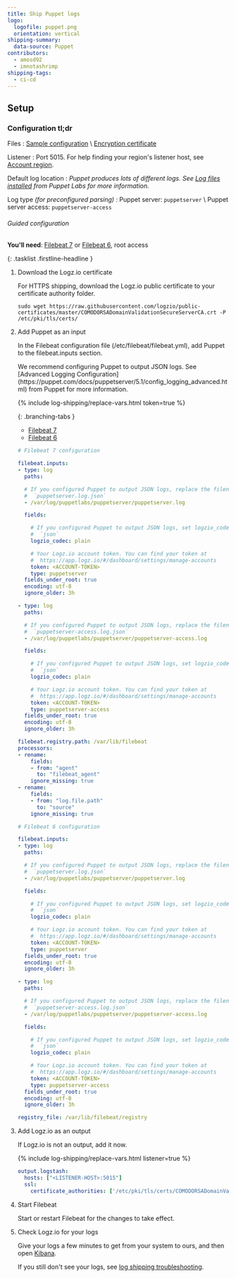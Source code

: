 ```yaml
---
title: Ship Puppet logs
logo:
  logofile: puppet.png
  orientation: vertical
shipping-summary:
  data-source: Puppet
contributors:
  - amosd92
  - imnotashrimp
shipping-tags:
  - ci-cd
---
```


## Setup

<div class="accordion">

### Configuration tl;dr

<div>

Files
: [Sample configuration](https://raw.githubusercontent.com/logzio/logz-docs/master/shipping-config-samples/logz-filebeat-config.yml) \\
  [Encryption certificate](https://raw.githubusercontent.com/logzio/public-certificates/master/COMODORSADomainValidationSecureServerCA.crt)

Listener
: Port 5015.
  For help finding your region's listener host, see [Account region]({{site.baseurl}}/user-guide/accounts/account-region.html).

Default log location
: _Puppet produces lots of different logs._
  _See [Log files installed](https://puppet.com/docs/pe/2018.1/what_gets_installed_and_where.html#log-files-installed) from Puppet Labs for more information._

Log type _\(for preconfigured parsing\)_
: Puppet server: `puppetserver` \\
  Puppet server access: `puppetserver-access`

</div>

</div>

###### Guided configuration

**You'll need**:
[Filebeat 7](https://www.elastic.co/guide/en/beats/filebeat/current/filebeat-installation.html) or
[Filebeat 6](https://www.elastic.co/guide/en/beats/filebeat/6.7/filebeat-installation.html),
root access

{: .tasklist .firstline-headline }
1. Download the Logz.io certificate

    For HTTPS shipping, download the Logz.io public certificate to your certificate authority folder.

    ```shell
    sudo wget https://raw.githubusercontent.com/logzio/public-certificates/master/COMODORSADomainValidationSecureServerCA.crt -P /etc/pki/tls/certs/
    ```

2. Add Puppet as an input

    In the Filebeat configuration file (/etc/filebeat/filebeat.yml), add Puppet to the filebeat.inputs section.

    <div class="info-box tip">
      We recommend configuring Puppet to output JSON logs.
      See [Advanced Logging Configuration](https://puppet.com/docs/puppetserver/5.1/config_logging_advanced.html) from Puppet for more information.
    </div>

    {% include log-shipping/replace-vars.html token=true %}

    <div class="branching-container">

    {: .branching-tabs }
    * [Filebeat 7](#filebeat-7-code)
    * [Filebeat 6](#filebeat-6-code)

    <div id="filebeat-7-code">

    ```yaml
    # Filebeat 7 configuration

    filebeat.inputs:
    - type: log
      paths:

      # If you configured Puppet to output JSON logs, replace the filename with
      #  `puppetserver.log.json`
      - /var/log/puppetlabs/puppetserver/puppetserver.log

      fields:

        # If you configured Puppet to output JSON logs, set logzio_codec to
        #  `json`
        logzio_codec: plain

        # Your Logz.io account token. You can find your token at
        #  https://app.logz.io/#/dashboard/settings/manage-accounts
        token: <ACCOUNT-TOKEN>
        type: puppetserver
      fields_under_root: true
      encoding: utf-8
      ignore_older: 3h

    - type: log
      paths:

      # If you configured Puppet to output JSON logs, replace the filename with
      #  `puppetserver-access.log.json`
      - /var/log/puppetlabs/puppetserver/puppetserver-access.log

      fields:

        # If you configured Puppet to output JSON logs, set logzio_codec to
        #  `json`
        logzio_codec: plain

        # Your Logz.io account token. You can find your token at
        #  https://app.logz.io/#/dashboard/settings/manage-accounts
        token: <ACCOUNT-TOKEN>
        type: puppetserver-access
      fields_under_root: true
      encoding: utf-8
      ignore_older: 3h

    filebeat.registry.path: /var/lib/filebeat
    processors:
    - rename:
        fields:
        - from: "agent"
          to: "filebeat_agent"
        ignore_missing: true
    - rename:
        fields:
        - from: "log.file.path"
          to: "source"
        ignore_missing: true
    ```

    </div>

    <div id="filebeat-6-code">

    ```yaml
    # Filebeat 6 configuration

    filebeat.inputs:
    - type: log
      paths:

      # If you configured Puppet to output JSON logs, replace the filename with
      #  `puppetserver.log.json`
      - /var/log/puppetlabs/puppetserver/puppetserver.log

      fields:

        # If you configured Puppet to output JSON logs, set logzio_codec to
        #  `json`
        logzio_codec: plain

        # Your Logz.io account token. You can find your token at
        #  https://app.logz.io/#/dashboard/settings/manage-accounts
        token: <ACCOUNT-TOKEN>
        type: puppetserver
      fields_under_root: true
      encoding: utf-8
      ignore_older: 3h

    - type: log
      paths:

      # If you configured Puppet to output JSON logs, replace the filename with
      #  `puppetserver-access.log.json`
      - /var/log/puppetlabs/puppetserver/puppetserver-access.log

      fields:

        # If you configured Puppet to output JSON logs, set logzio_codec to
        #  `json`
        logzio_codec: plain

        # Your Logz.io account token. You can find your token at
        #  https://app.logz.io/#/dashboard/settings/manage-accounts
        token: <ACCOUNT-TOKEN>
        type: puppetserver-access
      fields_under_root: true
      encoding: utf-8
      ignore_older: 3h

    registry_file: /var/lib/filebeat/registry
    ```

    </div>

    </div>

1. Add Logz.io as an output

    If Logz.io is not an output, add it now.

    {% include log-shipping/replace-vars.html listener=true %}

    ```yaml
    output.logstash:
      hosts: ["<LISTENER-HOST>:5015"]
      ssl:
        certificate_authorities: ['/etc/pki/tls/certs/COMODORSADomainValidationSecureServerCA.crt']
    ```

2. Start Filebeat

    Start or restart Filebeat for the changes to take effect.

3. Check Logz.io for your logs

    Give your logs a few minutes to get from your system to ours, and then open [Kibana](https://app.logz.io/#/dashboard/kibana).

    If you still don't see your logs, see [log shipping troubleshooting]({{site.baseurl}}/user-guide/log-shipping/log-shipping-troubleshooting.html).